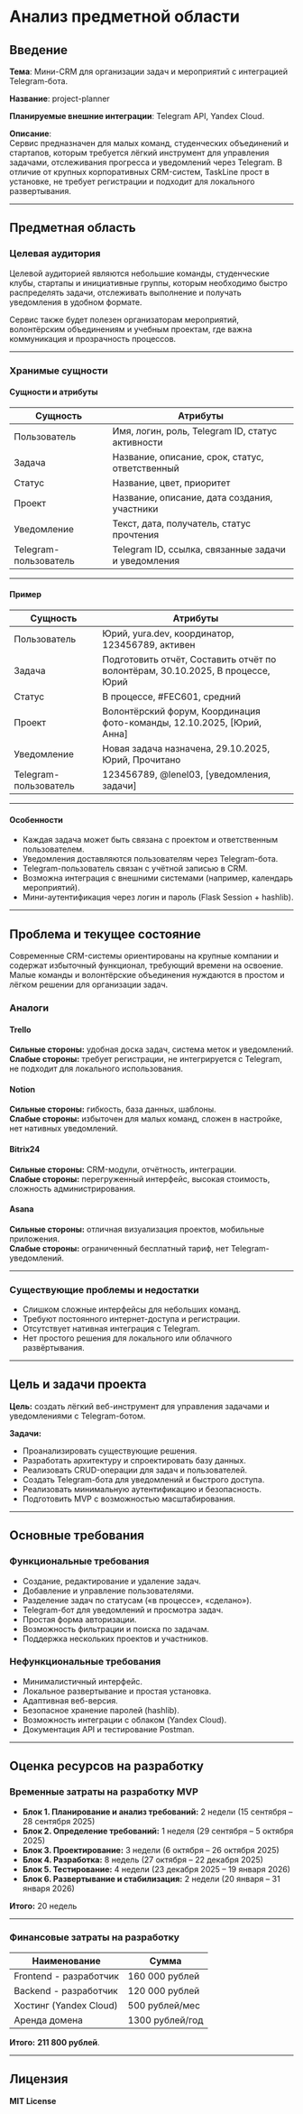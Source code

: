 # Анализ предметной области

## Введение

**Тема**: Мини-CRM для организации задач и мероприятий с интеграцией Telegram-бота.  

**Название**: project-planner  

**Планируемые внешние интеграции**: Telegram API, Yandex Cloud.  

**Описание**:  
Сервис предназначен для малых команд, студенческих объединений и стартапов, которым требуется лёгкий инструмент для управления задачами, отслеживания прогресса и уведомлений через Telegram. В отличие от крупных корпоративных CRM-систем, TaskLine прост в установке, не требует регистрации и подходит для локального развертывания.

---

## Предметная область

### Целевая аудитория

Целевой аудиторией являются небольшие команды, студенческие клубы, стартапы и инициативные группы, которым необходимо быстро распределять задачи, отслеживать выполнение и получать уведомления в удобном формате.

Сервис также будет полезен организаторам мероприятий, волонтёрским объединениям и учебным проектам, где важна коммуникация и прозрачность процессов.

---

### Хранимые сущности

#### Сущности и атрибуты

| Сущность       | Атрибуты                                                                 |
|----------------|--------------------------------------------------------------------------|
| Пользователь   | Имя, логин, роль, Telegram ID, статус активности                         |
| Задача         | Название, описание, срок, статус, ответственный                          |
| Статус         | Название, цвет, приоритет                                                |
| Проект         | Название, описание, дата создания, участники                             |
| Уведомление    | Текст, дата, получатель, статус прочтения                                |
| Telegram-пользователь | Telegram ID, ссылка, связанные задачи и уведомления                |

---

#### Пример

| Сущность     | Атрибуты                                                                 |
|---------------|--------------------------------------------------------------------------|
| Пользователь | Юрий, yura.dev, координатор, 123456789, активен                           |
| Задача       | Подготовить отчёт, Составить отчёт по волонтёрам, 30.10.2025, В процессе, Юрий |
| Статус       | В процессе, #FEC601, средний                                              |
| Проект       | Волонтёрский форум, Координация фото-команды, 12.10.2025, [Юрий, Анна]   |
| Уведомление  | Новая задача назначена, 29.10.2025, Юрий, Прочитано                      |
| Telegram-пользователь | 123456789, @lenel03, [уведомления, задачи]                       |

---

#### Особенности

- Каждая задача может быть связана с проектом и ответственным пользователем.  
- Уведомления доставляются пользователям через Telegram-бота.  
- Telegram-пользователь связан с учётной записью в CRM.  
- Возможна интеграция с внешними системами (например, календарь мероприятий).  
- Мини-аутентификация через логин и пароль (Flask Session + hashlib).  

---

## Проблема и текущее состояние

Современные CRM-системы ориентированы на крупные компании и содержат избыточный функционал, требующий времени на освоение. Малые команды и волонтёрские объединения нуждаются в простом и лёгком решении для организации задач.

### Аналоги

#### Trello  
**Сильные стороны:** удобная доска задач, система меток и уведомлений.  
**Слабые стороны:** требует регистрации, не интегрируется с Telegram, не подходит для локального использования.  

#### Notion  
**Сильные стороны:** гибкость, база данных, шаблоны.  
**Слабые стороны:** избыточен для малых команд, сложен в настройке, нет нативных уведомлений.  

#### Bitrix24  
**Сильные стороны:** CRM-модули, отчётность, интеграции.  
**Слабые стороны:** перегруженный интерфейс, высокая стоимость, сложность администрирования.  

#### Asana  
**Сильные стороны:** отличная визуализация проектов, мобильные приложения.  
**Слабые стороны:** ограниченный бесплатный тариф, нет Telegram-уведомлений.  

---

### Существующие проблемы и недостатки

- Слишком сложные интерфейсы для небольших команд.  
- Требуют постоянного интернет-доступа и регистрации.  
- Отсутствует нативная интеграция с Telegram.  
- Нет простого решения для локального или облачного развёртывания.  

---

## Цель и задачи проекта

**Цель:** создать лёгкий веб-инструмент для управления задачами и уведомлениями с Telegram-ботом.  

**Задачи:**

- Проанализировать существующие решения.  
- Разработать архитектуру и спроектировать базу данных.  
- Реализовать CRUD-операции для задач и пользователей.  
- Создать Telegram-бота для уведомлений и быстрого доступа.  
- Реализовать минимальную аутентификацию и безопасность.  
- Подготовить MVP с возможностью масштабирования.  

---

## Основные требования

### Функциональные требования

- Создание, редактирование и удаление задач.  
- Добавление и управление пользователями.  
- Разделение задач по статусам («в процессе», «сделано»).  
- Telegram-бот для уведомлений и просмотра задач.  
- Простая форма авторизации.  
- Возможность фильтрации и поиска по задачам.  
- Поддержка нескольких проектов и участников.  

### Нефункциональные требования

- Минималистичный интерфейс.  
- Локальное развертывание и простая установка.  
- Адаптивная веб-версия.  
- Безопасное хранение паролей (hashlib).  
- Возможность интеграции с облаком (Yandex Cloud).  
- Документация API и тестирование Postman.  

---

## Оценка ресурсов на разработку

### Временные затраты на разработку MVP

- **Блок 1. Планирование и анализ требований:** 2 недели (15 сентября – 28 сентября 2025)  
- **Блок 2. Определение требований:** 1 неделя (29 сентября – 5 октября 2025)  
- **Блок 3. Проектирование:** 3 недели (6 октября – 26 октября 2025)  
- **Блок 4. Разработка:** 8 недель (27 октября – 22 декабря 2025)  
- **Блок 5. Тестирование:** 4 недели (23 декабря 2025 – 19 января 2026)  
- **Блок 6. Развертывание и стабилизация:** 2 недели (20 января – 31 января 2026)  

**Итого:** 20 недель


---

### Финансовые затраты на разработку

| Наименование           | Сумма           |
|------------------------|-----------------|
| Frontend - разработчик | 160 000 рублей  |
| Backend - разработчик  | 120 000 рублей  |
| Хостинг (Yandex Cloud) | 500 рублей/мес  |
| Аренда домена          | 1300 рублей/год |

**Итого:** **211 800 рублей**.

---

## Лицензия

**MIT License**
